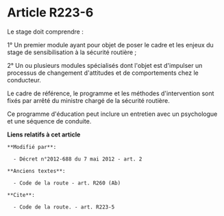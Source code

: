 # Article R223-6

Le stage doit comprendre : 

1° Un premier module ayant pour objet de poser le cadre et les enjeux du stage de sensibilisation à la sécurité routière ; 

2° Un ou plusieurs modules spécialisés dont l'objet est d'impulser un processus de changement d'attitudes et de comportements
chez le conducteur. 

Le cadre de référence, le programme et les méthodes d'intervention sont fixés par arrêté du   ministre chargé de la sécurité
routière. 

Ce programme d'éducation peut inclure un entretien avec un psychologue et une séquence de conduite.

**Liens relatifs à cet article**

	**Modifié par**:

	  - Décret n°2012-688 du 7 mai 2012 - art. 2

	**Anciens textes**:

	  - Code de la route - art. R260 (Ab)

	**Cite**:

	  - Code de la route. - art. R223-5
